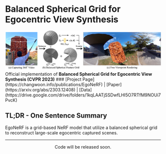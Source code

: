 # Balanced Spherical Grid for Egocentric View Synthesis
<div style="text-align:center">
<img src="assets/teaser_lowres.jpg" alt="teaser image"/>
</div>
Official implementation of <b>Balanced Spherical Grid for Egocentric View Synthesis (CVPR 2023)</b>
### [Project Page](https://changwoon.info/publications/EgoNeRF) | [Paper](https://arxiv.org/abs/2303.12408) | [Data](https://drive.google.com/drive/folders/1kqLAATjSSDwfLHI5O7RTfM9NOUi7PvcK)

## TL;DR - One Sentence Summary 
EgoNeRF is a grid-based NeRF model that utilize a balanced spherical grid to reconstruct large-scale egocentric captured scenes. 
___

<p style="text-align: center;">Code will be released soon.</p>

<!--
## Installation 
### Environment Setup
We tested our code on Ubuntu 20.04 with RTX 3090 GPU. With proper version of CUDA toolkit, it would work on other environments.
```
git clone https://github.com/changwoonchoi/EgoNeRF.git
cd EgoNeRF
chmod +x install.sh
sh install.sh
```
### Dataset

## Training EgoNeRF
To train EgoNeRF, run the scripts below.
```
python train.py --config configs/
```
-->